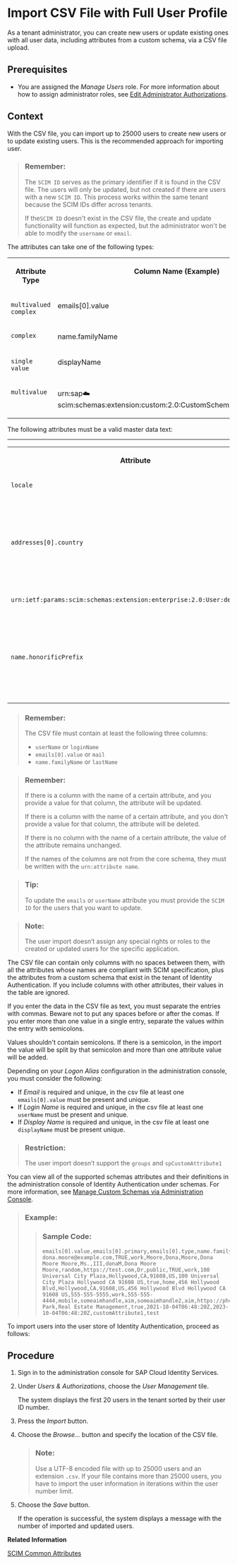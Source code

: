 <!-- loiof54b9002538b4c95855fc5be35e2a23e -->

# Import CSV File with Full User Profile

As a tenant administrator, you can create new users or update existing ones with all user data, including attributes from a custom schema, via a CSV file upload.



## Prerequisites

-   You are assigned the *Manage Users* role. For more information about how to assign administrator roles, see [Edit Administrator Authorizations](edit-administrator-authorizations-86ee374.md).




## Context

With the CSV file, you can import up to 25000 users to create new users or to update existing users. This is the recommended approach for importing user.

> ### Remember:  
> The `SCIM ID` serves as the primary identifier if it is found in the CSV file. The users will only be updated, but not created if there are users with a new `SCIM ID`. This process works within the same tenant because the SCIM IDs differ across tenants.
> 
> If the`SCIM ID` doesn't exist in the CSV file, the create and update functionality will function as expected, but the administrator won't be able to modify the `username` or `email`.

The attributes can take one of the following types:


<table>
<tr>
<th valign="top">

Attribute Type

</th>
<th valign="top">

Column Name \(Example\)

</th>
<th valign="top">

Value \(Example\)

</th>
</tr>
<tr>
<td valign="top">

`multivalued complex`

</td>
<td valign="top">

emails\[0\].value

</td>
<td valign="top">

michael.adams@example.com

</td>
</tr>
<tr>
<td valign="top">

`complex`

</td>
<td valign="top">

name.familyName

</td>
<td valign="top">

Adams

</td>
</tr>
<tr>
<td valign="top">

`single value`

</td>
<td valign="top">

displayName

</td>
<td valign="top">

Michael Adams

</td>
</tr>
<tr>
<td valign="top">

`multivalue`

</td>
<td valign="top">

urn:sap:cloud:scim:schemas:extension:custom:2.0:CustomSchema:arrayOfStringsAttr

</td>
<td valign="top">

test1;test2

</td>
</tr>
</table>

The following attributes must be a valid master data text:

****


<table>
<tr>
<th valign="top">

Attribute

</th>
<th valign="top">

Where to find it

</th>
</tr>
<tr>
<td valign="top">

`locale`

</td>
<td valign="top">

-   administration console - *Master Data Texts tile* \> *Language tab*
-   API - GET `https://<tenant ID>.accounts.ondemand.com/service/resource?resourceType=RESOURCE_MD_LANGUAGES&locale=en`



</td>
</tr>
<tr>
<td valign="top">

`addresses[0].country`

</td>
<td valign="top">

-   administration console - *Master Data Texts tile* \> *Countries tab*
-   API - GET `https://<tenant ID>.accounts.ondemand.com/service/resource?resourceType=RESOURCE_MD_COUNTRIES&locale=en`



</td>
</tr>
<tr>
<td valign="top">

`urn:ietf:params:scim:schemas:extension:enterprise:2.0:User:department`

</td>
<td valign="top">

-   administration console - *Master Data Texts tile* \> *Departments tab*
-   API - GET `https://<tenant ID>.accounts.ondemand.com/service/resource?resourceType=RESOURCE_MD_DEPARTMENTS&locale=en`



</td>
</tr>
<tr>
<td valign="top">

`name.honorificPrefix`

</td>
<td valign="top">

-   administration console - *Master Data Texts tile* \> *Salutations tab*
-   API - GET `https://<tenant ID>.accounts.ondemand.com/service/resource?resourceType=RESOURCE_MD_SALUTATIONS&locale=en`



</td>
</tr>
</table>

> ### Remember:  
> The CSV file must contain at least the following three columns:
> 
> -   `userName` or `loginName`
> -   `emails[0].value` or `mail`
> -   `name.familyName` or `lastName`

> ### Remember:  
> If there is a column with the name of a certain attribute, and you provide a value for that column, the attribute will be updated.
> 
> If there is a column with the name of a certain attribute, and you don't provide a value for that column, the attribute will be deleted.
> 
> If there is no column with the name of a certain attribute, the value of the attribute remains unchanged.
> 
> If the names of the columns are not from the core schema, they must be written with the `urn:attribute name`.

> ### Tip:  
> To update the `emails` or `userName` attribute you must provide the `SCIM ID` for the users that you want to update.

> ### Note:  
> The user import doesn’t assign any special rights or roles to the created or updated users for the specific application.

The CSV file can contain only columns with no spaces between them, with all the attributes whose names are compliant with SCIM specification, plus the attributes from a custom schema that exist in the tenant of Identity Authentication. If you include columns with other attributes, their values in the table are ignored.

If you enter the data in the CSV file as text, you must separate the entries with commas. Beware not to put any spaces before or after the comas. If you enter more than one value in a single entry, separate the values within the entry with semicolons.

Values shouldn't contain semicolons. If there is a semicolon, in the import the value will be split by that semicolon and more than one attribute value will be added.

Depending on your *Logon Alias* configuration in the administration console, you must consider the following:

-   If *Email* is required and unique, in the csv file at least one `emails[0].value` must be present and unique.
-   If *Login Name* is required and unique, in the csv file at least one `userName` must be present and unique.
-   If *Display Name* is required and unique, in the csv file at least one `displayName` must be present unique.

> ### Restriction:  
> The user import doesn’t support the `groups` and `spCustomAttribute1`

You can view all of the supported schemas attributes and their definitions in the administration console of Identity Authentication under schemas. For more information, see [Manage Custom Schemas via Administration Console](manage-custom-schemas-via-administration-console-d492d70.md).

> ### Example:  
> > ### Sample Code:  
> > ```
> > emails[0].value,emails[0].primary,emails[0].type,name.familyName,name.givenName,name.middleName,name.formatted,name.honorificPrefix,name.honorificSuffix,userName,displayName,nickName,profileUrl,title,userType,active,addresses[0].type,addresses[0].streetAddress,addresses[0].locality,addresses[0].region,addresses[0].postalCode,addresses[0].country,addresses[0].formatted,addresses[0].primary,addresses[1].type,addresses[1].streetAddress,addresses[1].locality,addresses[1].region,addresses[1].postalCode,addresses[1].country,addresses[1].formatted,phoneNumbers[0].value,phoneNumbers[0].type,phoneNumbers[1].value,phoneNumbers[1].type,ims[0].value,ims[0].type,ims[1].value,ims[1].type,photos[0].value,photos[0].type,photos[1].value,photos[1].type,urn:ietf:params:scim:schemas:extension:enterprise:2.0:User:division,urn:ietf:params:scim:schemas:extension:enterprise:2.0:User:department,urn:ietf:params:scim:schemas:extension:sap:2.0:User:mailVerified,urn:ietf:params:scim:schemas:extension:sap:2.0:User:validFrom,urn:ietf:params:scim:schemas:extension:sap:2.0:User:validTo,urn:sap:cloud:scim:schemas:extension:custom:2.0:User:attributes[0].name,urn:sap:cloud:scim:schemas:extension:custom:2.0:User:attributes[0].value
> > dona.moore@example.com,TRUE,work,Moore,Dona,Moore,Dona Moore Moore,Ms.,III,donaM,Dona Moore Moore,random,https://test.com,Dr,public,TRUE,work,100 Universal City Plaza,Hollywood,CA,91608,US,100 Universal City Plaza Hollywood CA 91608 US,true,home,456 Hollywood Blvd,Hollywood,CA,91608,US,456 Hollywood Blvd Hollywood CA 91608 US,555-555-5555,work,555-555-4444,mobile,someaimhandle,aim,someaimhandle2,aim,https://photos.example.com/profilephoto/72930000000Ccne/F,photo,https://photos.example.com/profilephoto/72930000000Ccne/T,thumbnail,Theme Park,Real Estate Management,true,2021-10-04T06:48:20Z,2023-10-04T06:48:20Z,customAttribute1,test
> > ```

To import users into the user store of Identity Authentication, proceed as follows:



## Procedure

1.  Sign in to the administration console for SAP Cloud Identity Services.

2.  Under *Users & Authorizations*, choose the *User Management* tile.

    The system displays the first 20 users in the tenant sorted by their user ID number.

3.  Press the *Import* button.

4.  Choose the *Browse...* button and specify the location of the CSV file.

    > ### Note:  
    > Use a UTF-8 encoded file with up to 25000 users and an extension `.csv`. If your file contains more than 25000 users, you have to import the user information in iterations within the user number limit.

5.  Choose the *Save* button.

    If the operation is successful, the system displays a message with the number of imported and updated users.


**Related Information**  


[SCIM Common Attributes](https://datatracker.ietf.org/doc/html/rfc7643#section-3.1)

